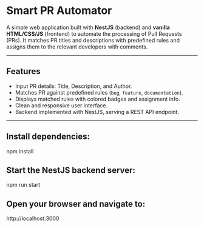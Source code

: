 # Smart PR Automator

A simple web application built with **NestJS** (backend) and **vanilla HTML/CSS/JS** (frontend) to automate the processing of Pull Requests (PRs). It matches PR titles and descriptions with predefined rules and assigns them to the relevant developers with comments.

---

## Features

- Input PR details: Title, Description, and Author.
- Matches PR against predefined rules (`bug`, `feature`, `documentation`).
- Displays matched rules with colored badges and assignment info.
- Clean and responsive user interface.
- Backend implemented with NestJS, serving a REST API endpoint.

---
## Install dependencies:
npm install

## Start the NestJS backend server:
npm run start

## Open your browser and navigate to:
http://localhost:3000
